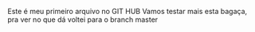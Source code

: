 Este é meu primeiro arquivo no GIT HUB
Vamos testar mais esta bagaça, pra ver no que dá
voltei para o branch master
